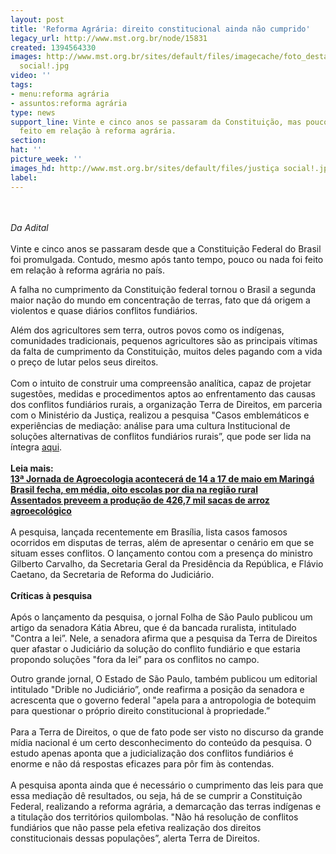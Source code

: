 ```yaml
---
layout: post
title: 'Reforma Agrária: direito constitucional ainda não cumprido'
legacy_url: http://www.mst.org.br/node/15831
created: 1394564330
images: http://www.mst.org.br/sites/default/files/imagecache/foto_destaque/justiça
  social!.jpg
video: ''
tags:
- menu:reforma agrária
- assuntos:reforma agrária
type: news
support_line: Vinte e cinco anos se passaram da Constituição, mas pouco ou nada  foi
  feito em relação à reforma agrária.
section: 
hat: ''
picture_week: ''
images_hd: http://www.mst.org.br/sites/default/files/justiça social!.jpg
label: 
---
```

<p><br><br><em>Da Adital</em><br><br>Vinte e cinco anos se passaram desde que a Constituição Federal do Brasil foi promulgada. Contudo, mesmo após tanto tempo, pouco ou nada foi feito em relação à reforma agrária no país.</p><p>A falha no cumprimento da Constituição federal tornou o Brasil a segunda maior nação do mundo em concentração de terras, fato que dá origem a violentos e quase diários conflitos fundiários.</p><p>Além dos agricultores sem terra, outros povos como os indígenas, comunidades tradicionais, pequenos agricultores são as principais vítimas da falta de cumprimento da Constituição, muitos deles pagando com a vida o preço de lutar pelos seus direitos.<br><br>Com o intuito de construir uma compreensão analítica, capaz de projetar sugestões, medidas e procedimentos aptos ao enfrentamento das causas dos conflitos fundiários rurais, a organização Terra de Direitos, em parceria com o Ministério da Justiça, realizou a pesquisa "Casos emblemáticos e experiências de mediação: análise para uma cultura Institucional de soluções alternativas de conflitos fundiários rurais”, que pode ser lida na íntegra <a href="http://terradedireitos.org.br/wp-content/uploads/2014/02/Relatorio-Terra-de-Direitos-2013-novo-baixa.pdf">aqui</a>.<br><strong><br>Leia mais:<br></strong><a href="http://www.mst.org.br/node/15794"><strong>13ª Jornada de Agroecologia acontecerá de 14 a 17 de maio em Maringá <br></strong></a><a href="http://www.mst.org.br/node/15809"><strong>Brasil fecha, em média, oito escolas por dia na região rural <br></strong></a><a href="http://www.mst.org.br/node/15802"><strong>Assentados preveem a produção de 426,7 mil sacas de arroz agroecológico <br></strong></a><br>A pesquisa, lançada recentemente em Brasília, lista casos famosos ocorridos em disputas de terras, além de apresentar o cenário em que se situam esses conflitos. O lançamento contou com a presença do ministro Gilberto Carvalho, da Secretaria Geral da Presidência da República, e Flávio Caetano, da Secretaria de Reforma do Judiciário.<br><br><strong>Críticas à pesquisa<br></strong><br>Após o lançamento da pesquisa, o jornal Folha de São Paulo publicou um artigo da senadora Kátia Abreu, que é da bancada ruralista, intitulado "Contra a lei”. Nele, a senadora afirma que a pesquisa da Terra de Direitos quer afastar o Judiciário da solução do conflito fundiário e que estaria propondo soluções "fora da lei” para os conflitos no campo.</p><p>Outro grande jornal, O Estado de São Paulo, também publicou um editorial intitulado "Drible no Judiciário”, onde reafirma a posição da senadora e acrescenta que o governo federal "apela para a antropologia de botequim para questionar o próprio direito constitucional à propriedade.”<br><br>Para a Terra de Direitos, o que de fato pode ser visto no discurso da grande mídia nacional é um certo desconhecimento do conteúdo da pesquisa. O estudo apenas aponta que a judicialização dos conflitos fundiários é enorme e não dá respostas eficazes para pôr fim às contendas.<br><br>A pesquisa aponta ainda que é necessário o cumprimento das leis para que essa mediação dê resultados, ou seja, há de se cumprir a Constituição Federal, realizando a reforma agrária, a demarcação das terras indígenas e a titulação dos territórios quilombolas. "Não há resolução de conflitos fundiários que não passe pela efetiva realização dos direitos constitucionais dessas populações”, alerta Terra de Direitos.</p><p>&nbsp;</p>
